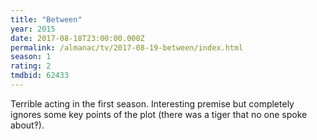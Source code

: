 ```yaml
---
title: "Between"
year: 2015
date: 2017-08-18T23:00:00.000Z
permalink: /almanac/tv/2017-08-19-between/index.html
season: 1
rating: 2
tmdbid: 62433
---
```


Terrible acting in the first season. Interesting premise but completely ignores some key points of the plot (there was a tiger that no one spoke about‽).